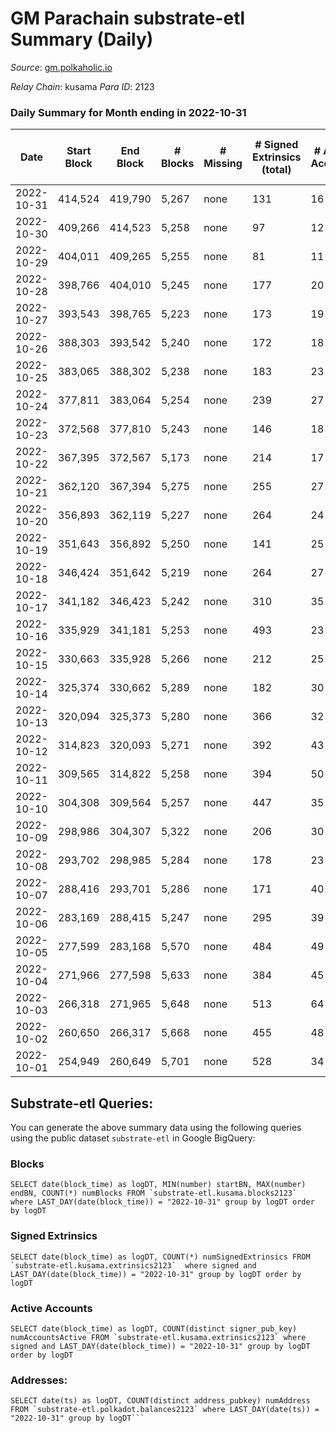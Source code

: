 # GM Parachain substrate-etl Summary (Daily)

_Source_: [gm.polkaholic.io](https://gm.polkaholic.io)

*Relay Chain*: kusama
*Para ID*: 2123



### Daily Summary for Month ending in 2022-10-31


| Date | Start Block | End Block | # Blocks | # Missing | # Signed Extrinsics (total) | # Active Accounts | # Addresses with Balances | # Events | # Transfers | # XCM Transfers In | # XCM Transfers Out |
| ---- | ----------- | --------- | -------- | --------- | --------------------------- | ----------------- | ------------------------- | -------- | ----------- | ------------------ | ------------------- |
| 2022-10-31 | 414,524 | 419,790 | 5,267 | none  | 131 | 16 | 9,083 | 13,864 | 1,672  |   |   |
| 2022-10-30 | 409,266 | 414,523 | 5,258 | none  | 97 | 12 |  | 12,888 | 1,084  |   |   |
| 2022-10-29 | 404,011 | 409,265 | 5,255 | none  | 81 | 11 |  | 11,895 | 561  |   |   |
| 2022-10-28 | 398,766 | 404,010 | 5,245 | none  | 177 | 20 |  | 14,984 | 2,324  |   |   |
| 2022-10-27 | 393,543 | 398,765 | 5,223 | none  | 173 | 19 |  | 13,777 | 1,589  |   |   |
| 2022-10-26 | 388,303 | 393,542 | 5,240 | none  | 172 | 18 |  | 15,654 | 2,302  |   |   |
| 2022-10-25 | 383,065 | 388,302 | 5,238 | none  | 183 | 23 |  | 16,213 | 2,670  |   |   |
| 2022-10-24 | 377,811 | 383,064 | 5,254 | none  | 239 | 27 |  | 15,247 | 2,376  |   |   |
| 2022-10-23 | 372,568 | 377,810 | 5,243 | none  | 146 | 18 |  | 13,953 | 1,767  |   |   |
| 2022-10-22 | 367,395 | 372,567 | 5,173 | none  | 214 | 17 |  | 15,445 | 2,264  |   |   |
| 2022-10-21 | 362,120 | 367,394 | 5,275 | none  | 255 | 27 |  | 15,520 | 2,214  |   |   |
| 2022-10-20 | 356,893 | 362,119 | 5,227 | none  | 264 | 24 |  | 16,079 | 2,724  |   |   |
| 2022-10-19 | 351,643 | 356,892 | 5,250 | none  | 141 | 25 |  | 14,460 | 2,282  |   |   |
| 2022-10-18 | 346,424 | 351,642 | 5,219 | none  | 264 | 27 |  | 16,394 | 2,865  |   |   |
| 2022-10-17 | 341,182 | 346,423 | 5,242 | none  | 310 | 35 |  | 19,243 | 3,579  |   |   |
| 2022-10-16 | 335,929 | 341,181 | 5,253 | none  | 493 | 23 |  | 19,641 | 2,571  |   |   |
| 2022-10-15 | 330,663 | 335,928 | 5,266 | none  | 212 | 25 |  | 16,864 | 1,882  |   |   |
| 2022-10-14 | 325,374 | 330,662 | 5,289 | none  | 182 | 30 |  | 18,495 | 2,507  |   |   |
| 2022-10-13 | 320,094 | 325,373 | 5,280 | none  | 366 | 32 |  | 17,621 | 3,023  |   |   |
| 2022-10-12 | 314,823 | 320,093 | 5,271 | none  | 392 | 43 |  | 26,758 | 3,814  |   |   |
| 2022-10-11 | 309,565 | 314,822 | 5,258 | none  | 394 | 50 |  | 23,431 | 3,996  |   |   |
| 2022-10-10 | 304,308 | 309,564 | 5,257 | none  | 447 | 35 |  | 20,342 | 3,280  |   |   |
| 2022-10-09 | 298,986 | 304,307 | 5,322 | none  | 206 | 30 |  | 16,552 | 2,089  |   |   |
| 2022-10-08 | 293,702 | 298,985 | 5,284 | none  | 178 | 23 |  | 14,685 | 1,935  |   |   |
| 2022-10-07 | 288,416 | 293,701 | 5,286 | none  | 171 | 40 |  | 18,401 | 2,492  |   |   |
| 2022-10-06 | 283,169 | 288,415 | 5,247 | none  | 295 | 39 |  | 21,281 | 4,318  |   |   |
| 2022-10-05 | 277,599 | 283,168 | 5,570 | none  | 484 | 49 |  | 24,217 | 3,672  |   |   |
| 2022-10-04 | 271,966 | 277,598 | 5,633 | none  | 384 | 45 |  | 21,223 | 4,301  |   |   |
| 2022-10-03 | 266,318 | 271,965 | 5,648 | none  | 513 | 64 |  | 27,702 | 4,679  |   |   |
| 2022-10-02 | 260,650 | 266,317 | 5,668 | none  | 455 | 48 |  | 24,776 | 3,983  |   |   |
| 2022-10-01 | 254,949 | 260,649 | 5,701 | none  | 528 | 34 |  | 22,232 | 4,175  |   |   |

## Substrate-etl Queries:
You can generate the above summary data using the following queries using the public dataset `substrate-etl` in Google BigQuery:


### Blocks
```
SELECT date(block_time) as logDT, MIN(number) startBN, MAX(number) endBN, COUNT(*) numBlocks FROM `substrate-etl.kusama.blocks2123`  where LAST_DAY(date(block_time)) = "2022-10-31" group by logDT order by logDT
```


### Signed Extrinsics
```
SELECT date(block_time) as logDT, COUNT(*) numSignedExtrinsics FROM `substrate-etl.kusama.extrinsics2123`  where signed and LAST_DAY(date(block_time)) = "2022-10-31" group by logDT order by logDT
```


### Active Accounts
```
SELECT date(block_time) as logDT, COUNT(distinct signer_pub_key) numAccountsActive FROM `substrate-etl.kusama.extrinsics2123` where signed and LAST_DAY(date(block_time)) = "2022-10-31" group by logDT order by logDT
```


### Addresses:
```
SELECT date(ts) as logDT, COUNT(distinct address_pubkey) numAddress FROM `substrate-etl.polkadot.balances2123` where LAST_DAY(date(ts)) = "2022-10-31" group by logDT```

